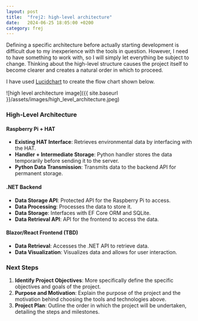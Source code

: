 ```yaml
---
layout: post
title:  "frej2: high-level architecture"
date:   2024-06-25 18:05:00 +0200
category: frej
---
```


Defining a specific architecture before actually starting development is difficult due to my inexperience with the tools in question. However, I need to have something to work with, so I will simply let everything be subject to change. Thinking about the high-level structure causes the project itself to become clearer and creates a natural order in which to proceed.

I have used [Lucidchart](https://lucid.app) to create the flow chart shown below.

![high level architecture image]({{ site.baseurl }}/assets/images/high_level_architecture.jpeg)

### High-Level Architecture

#### **Raspberry Pi + HAT**
- **Existing HAT Interface**: Retrieves environmental data by interfacing with the HAT.
- **Handler + Intermediate Storage**: Python handler stores the data temporarily before sending it to the server.
- **Python Data Transmission**: Transmits data to the backend API for permanent storage.

#### **.NET Backend**
- **Data Storage API**: Protected API for the Raspberry Pi to access.
- **Data Processing**: Processes the data to store it.
- **Data Storage**: Interfaces with EF Core ORM and SQLite.
- **Data Retrieval API**: API for the frontend to access the data.

#### **Blazor/React Frontend (TBD)**
- **Data Retrieval**: Accesses the .NET API to retrieve data.
- **Data Visualization**: Visualizes data and allows for user interaction.

### Next Steps

1. **Identify Project Objectives**: More specifically define the specific objectives and goals of the project.
2. **Purpose and Motivation**: Explain the purpose of the project and the motivation behind choosing the tools and technologies above.
3. **Project Plan**: Outline the order in which the project will be undertaken, detailing the steps and milestones.
